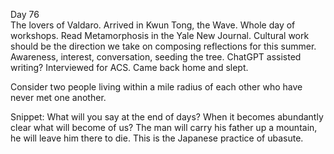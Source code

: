 Day 76  
The lovers of Valdaro. Arrived in Kwun Tong, the Wave. Whole day of workshops. Read Metamorphosis in the Yale New Journal. Cultural work should be the direction we take on composing reflections for this summer. Awareness, interest, conversation, seeding the tree. ChatGPT assisted writing? Interviewed for ACS. Came back home and slept. 

Consider two people living within a mile radius of each other who have never met one another.

Snippet: What will you say at the end of days? When it becomes abundantly clear what will become of us? The man will carry his father up a mountain, he will leave him there to die. This is the Japanese practice of ubasute.
